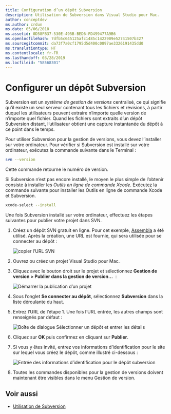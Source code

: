 ```yaml
---
title: Configuration d’un dépôt Subversion
description: Utilisation de Subversion dans Visual Studio pour Mac.
author: conceptdev
ms.author: crdun
ms.date: 05/06/2018
ms.assetid: 0D58FB37-530E-495B-BED6-FD499477A9B6
ms.openlocfilehash: 7dfb5c645125afc1485c1422909e52741507b327
ms.sourcegitcommit: da73f7a0cf1795d5d400c0897ae3326191435dd0
ms.translationtype: HT
ms.contentlocale: fr-FR
ms.lasthandoff: 03/28/2019
ms.locfileid: "58568301"
---
```

# <a name="set-up-a-subversion-repository"></a>Configurer un dépôt Subversion

Subversion est un _système de gestion de versions_ centralisé, ce qui signifie qu’il existe un seul serveur contenant tous les fichiers et révisions, à partir duquel les utilisateurs peuvent extraire n’importe quelle version de n’importe quel fichier. Quand les fichiers sont extraits d’un dépôt Subversion distant, l’utilisateur obtient une capture instantanée du dépôt à ce point dans le temps.

Pour utiliser Subversion pour la gestion de versions, vous devez l’installer sur votre ordinateur. Pour vérifier si Subversion est installé sur votre ordinateur, exécutez la commande suivante dans le Terminal :

```bash
svn --version
```

Cette commande retourne le numéro de version.

Si Subversion n’est pas encore installé, le moyen le plus simple de l’obtenir consiste à installer les _Outils en ligne de commande Xcode_. Exécutez la commande suivante pour installer les Outils en ligne de commande Xcode et Subversion.

```bash
xcode-select --install
```

Une fois Subversion installé sur votre ordinateur, effectuez les étapes suivantes pour publier votre projet dans SVN.

1. Créez un dépôt SVN gratuit en ligne. Pour cet exemple, [Assembla](https://app.assembla.com/) a été utilisé. Après la création, une URL est fournie, qui sera utilisée pour se connecter au dépôt :

    ![copier l’URL SVN](media/version-control-subversion1-sml.png)

2. Ouvrez ou créez un projet Visual Studio pour Mac.

3. Cliquez avec le bouton droit sur le projet et sélectionnez **Gestion de version > Publier dans la gestion de version...**  :

    ![Démarrer la publication d’un projet](media/version-control-subversion2.png)

4. Sous l’onglet **Se connecter au dépôt**, sélectionnez **Subversion** dans la liste déroulante du haut.

5. Entrez l’URL de l’étape 1. Une fois l’URL entrée, les autres champs sont renseignés par défaut :

    ![Boîte de dialogue Sélectionner un dépôt et entrer les détails](media/version-control-subversion3.png)

7. Cliquez sur **OK** puis confirmez en cliquant sur **Publier**.

7. Si vous y êtes invité, entrez vos informations d’identification pour le site sur lequel vous créez le dépôt, comme illustré ci-dessous :

    ![Entrée des informations d’identification pour le dépôt subversion](media/version-control-subversion5.png)

8. Toutes les commandes disponibles pour la gestion de versions doivent maintenant être visibles dans le menu Gestion de version.

## <a name="see-also"></a>Voir aussi

- [Utilisation de Subversion](working-with-subversion.md)
